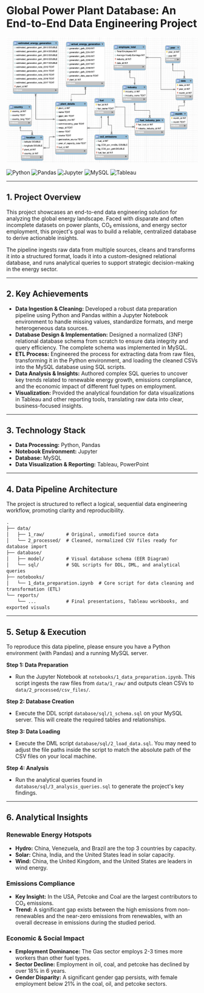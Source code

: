 # Global Power Plant Database: An End-to-End Data Engineering Project

![MySQL EER Diagram](database/model/data_eng_proj.png)

![Python](https://img.shields.io/badge/Python-3776AB?style=for-the-badge&logo=python&logoColor=white)
![Pandas](https://img.shields.io/badge/Pandas-2C2D72?style=for-the-badge&logo=pandas&logoColor=white)
![Jupyter](https://img.shields.io/badge/Jupyter-F37626?style=for-the-badge&logo=Jupyter&logoColor=white)
![MySQL](https://img.shields.io/badge/MySQL-005C84?style=for-the-badge&logo=mysql&logoColor=white)
![Tableau](https://img.shields.io/badge/Tableau-E97627?style=for-the-badge&logo=Tableau&logoColor=white)

---

## 1. Project Overview

This project showcases an end-to-end data engineering solution for analyzing the global energy landscape. Faced with disparate and often incomplete datasets on power plants, CO₂ emissions, and energy sector employment, this project's goal was to build a reliable, centralized database to derive actionable insights.

The pipeline ingests raw data from multiple sources, cleans and transforms it into a structured format, loads it into a custom-designed relational database, and runs analytical queries to support strategic decision-making in the energy sector.

---

## 2. Key Achievements

*   **Data Ingestion & Cleaning:** Developed a robust data preparation pipeline using Python and Pandas within a Jupyter Notebook environment to handle missing values, standardize formats, and merge heterogeneous data sources.
*   **Database Design & Implementation:** Designed a normalized (3NF) relational database schema from scratch to ensure data integrity and query efficiency. The complete schema was implemented in MySQL.
*   **ETL Process:** Engineered the process for extracting data from raw files, transforming it in the Python environment, and loading the cleaned CSVs into the MySQL database using SQL scripts.
*   **Data Analysis & Insights:** Authored complex SQL queries to uncover key trends related to renewable energy growth, emissions compliance, and the economic impact of different fuel types on employment.
*   **Visualization:** Provided the analytical foundation for data visualizations in Tableau and other reporting tools, translating raw data into clear, business-focused insights.

---

## 3. Technology Stack

*   **Data Processing:** Python, Pandas
*   **Notebook Environment:** Jupyter
*   **Database:** MySQL
*   **Data Visualization & Reporting:** Tableau, PowerPoint

---

## 4. Data Pipeline Architecture

The project is structured to reflect a logical, sequential data engineering workflow, promoting clarity and reproducibility.

```
.
├── data/
│   ├── 1_raw/        # Original, unmodified source data
│   └── 2_processed/  # Cleaned, normalized CSV files ready for database import
├── database/
│   ├── model/        # Visual database schema (EER Diagram)
│   └── sql/          # SQL scripts for DDL, DML, and analytical queries
├── notebooks/
│   └── 1_data_preparation.ipynb  # Core script for data cleaning and transformation (ETL)
└── reports/
    └── ...           # Final presentations, Tableau workbooks, and exported visuals
```

---

## 5. Setup & Execution

To reproduce this data pipeline, please ensure you have a Python environment (with Pandas) and a running MySQL server.

**Step 1: Data Preparation**
*   Run the Jupyter Notebook at `notebooks/1_data_preparation.ipynb`. This script ingests the raw files from `data/1_raw/` and outputs clean CSVs to `data/2_processed/csv_files/`.

**Step 2: Database Creation**
*   Execute the DDL script `database/sql/1_schema.sql` on your MySQL server. This will create the required tables and relationships.

**Step 3: Data Loading**
*   Execute the DML script `database/sql/2_load_data.sql`. You may need to adjust the file paths inside the script to match the absolute path of the CSV files on your local machine.

**Step 4: Analysis**
*   Run the analytical queries found in `database/sql/3_analysis_queries.sql` to generate the project's key findings.

---

## 6. Analytical Insights

### Renewable Energy Hotspots
*   **Hydro:** China, Venezuela, and Brazil are the top 3 countries by capacity.
*   **Solar:** China, India, and the United States lead in solar capacity.
*   **Wind:** China, the United Kingdom, and the United States are leaders in wind energy.

### Emissions Compliance
*   **Key Insight:** In the USA, Petcoke and Coal are the largest contributors to CO₂ emissions.
*   **Trend:** A significant gap exists between the high emissions from non-renewables and the near-zero emissions from renewables, with an overall decrease in emissions during the studied period.

### Economic & Social Impact
*   **Employment Dominance:** The Gas sector employs 2-3 times more workers than other fuel types.
*   **Sector Decline:** Employment in oil, coal, and petcoke has declined by over 18% in 6 years.
*   **Gender Disparity:** A significant gender gap persists, with female employment below 21% in the coal, oil, and petcoke sectors.
